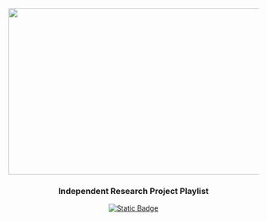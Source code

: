 <!-- Alignment -->
<div align="center">
  <!-- Header -->
  <img width="1677" height="335" alt="IRPPBanner" src="https://github.com/user-attachments/assets/630c3eb0-292f-44c8-b6e6-57eaae5905b2" />
  <h3>Independent Research Project Playlist</h3>

  <!-- Buttons -->
  <a href="Rubric.md" target="_blank"><img alt="Static Badge" src="https://img.shields.io/badge/Rubric-IRPP?style=for-the-badge&logo=GitHub&color=38b6ff"></a>
</div>
